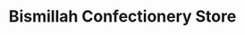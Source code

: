 ---
title: "Bismillah Confectionery Store"
url: /karachi/bismillah-confectionery-store/
shop: shop
---
